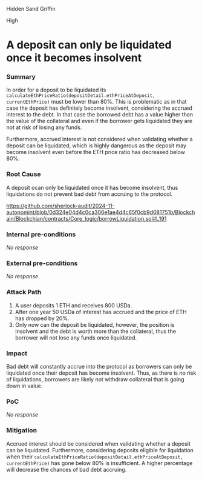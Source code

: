 Hidden Sand Griffin

High

# A deposit can only be liquidated once it becomes insolvent

### Summary

In order for a deposit to be liquidated its `calculateEthPriceRatio(depositDetail.ethPriceAtDeposit, currentEthPrice)` must be lower than 80%. This is problematic as in that case the deposit has definitely become insolvent, considering the accrued interest to the debt. In that case the borrowed debt has a value higher than the value of the collateral and even if the borrower gets liquidated they are not at risk of losing any funds.

Furthermore, accrued interest is not considered when validating whether a deposit can be liquidated, which is highly dangerous as the deposit may become insolvent even before the ETH price ratio has decreased below 80%.

### Root Cause

A deposit ocan only be liquidated once it has become insolvent, thus liquidations do not prevent bad debt from accruing to the protocol.

https://github.com/sherlock-audit/2024-11-autonomint/blob/0d324e04d4c0ca306e1ae4d4c65f0cb9d681751b/Blockchain/Blockchian/contracts/Core_logic/borrowLiquidation.sol#L191

### Internal pre-conditions

_No response_

### External pre-conditions

_No response_

### Attack Path

1. A user deposits 1 ETH and receives 800 USDa.
2. After one year 50 USDa of interest has accrued and the price of ETH has dropped by 20%.
3. Only now can the deposit be liquidated, however, the position is insolvent and the debt is worth more than the collateral, thus the borrower will not lose any funds once liquidated.

### Impact

Bad debt will constantly accrue into the protocol as borrowers can only be liquidated once their deposit has become insolvent. Thus, as there is no risk of liquidations, borrowers are likely not withdraw collateral that is going down in value.

### PoC

_No response_

### Mitigation

Accrued interest should be considered when validating whether a deposit can be liquidated. Furthermore, considering deposits eligible for liquidation when their `calculateEthPriceRatio(depositDetail.ethPriceAtDeposit, currentEthPrice)` has gone below 80% is insufficient. A higher percentage will decrease the chances of bad debt accruing.